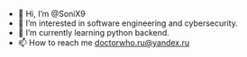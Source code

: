 - 👋 Hi, I’m @SoniX9
- 👀 I’m interested in software engineering and cybersecurity.
- 🌱 I’m currently learning python backend.
- 📫 How to reach me doctorwho.ru@yandex.ru

<!---
SoniX9/SoniX9 is a ✨ special ✨ repository because its `README.md` (this file) appears on your GitHub profile.
You can click the Preview link to take a look at your changes.
--->
